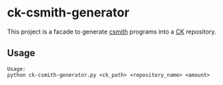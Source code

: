 # ck-csmith-generator

This project is a facade to generate [csmith](https://github.com/csmith-project/csmith) programs into a [CK](https://github.com/ctuning/ck/) repository.

## Usage

```
Usage:
python ck-csmith-generator.py <ck_path> <repository_name> <amount>
```
